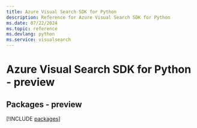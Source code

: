```yaml
---
title: Azure Visual Search SDK for Python
description: Reference for Azure Visual Search SDK for Python
ms.date: 07/22/2024
ms.topic: reference
ms.devlang: python
ms.service: visualsearch
---
```

# Azure Visual Search SDK for Python - preview
## Packages - preview
[!INCLUDE [packages](visual-search-index.md)]